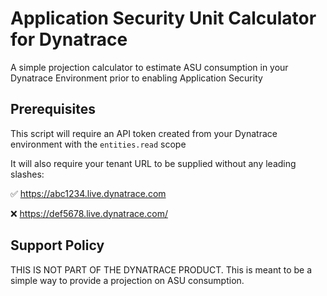 # Application Security Unit Calculator for Dynatrace
A simple projection calculator to estimate ASU consumption in your Dynatrace Environment prior to enabling Application Security

## Prerequisites
This script will require an API token created from your Dynatrace environment with the `entities.read` scope

It will also require your tenant URL to be supplied without any leading slashes:

:white_check_mark: https://abc1234.live.dynatrace.com

:x: https://def5678.live.dynatrace.com/

## Support Policy
THIS IS NOT PART OF THE DYNATRACE PRODUCT. This is meant to be a simple way to provide a projection on ASU consumption.

